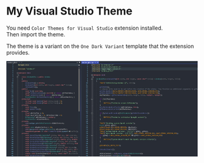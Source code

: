 # My Visual Studio Theme
You need `Color Themes for Visual Studio` extension installed. <br>
Then import the theme. <br>

The theme is a variant on the `One Dark Variant` template that the extension provides.

![Screenshot](https://github.com/didibib/my-vs-theme/blob/d820db726936b458b3402ad35fe7b2d67adcc00d/screenshot.jpg)

